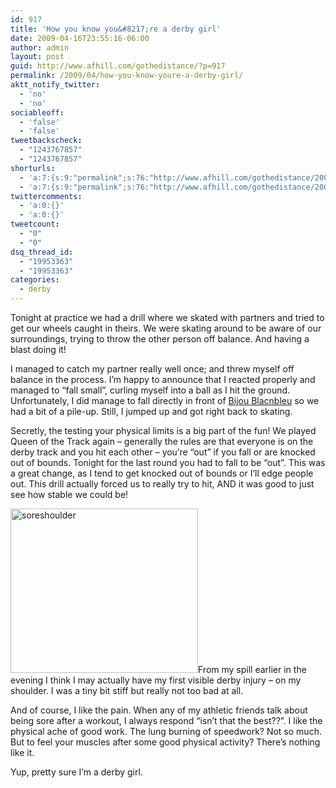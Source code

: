 ```yaml
---
id: 917
title: 'How you know you&#8217;re a derby girl'
date: 2009-04-16T23:55:16-06:00
author: admin
layout: post
guid: http://www.afhill.com/gothedistance/?p=917
permalink: /2009/04/how-you-know-youre-a-derby-girl/
aktt_notify_twitter:
  - 'no'
  - 'no'
sociableoff:
  - 'false'
  - 'false'
tweetbackscheck:
  - "1243767857"
  - "1243767857"
shorturls:
  - 'a:7:{s:9:"permalink";s:76:"http://www.afhill.com/gothedistance/2009/04/how-you-know-youre-a-derby-girl/";s:7:"tinyurl";s:25:"http://tinyurl.com/otds6c";s:5:"bitly";s:20:"http://bit.ly/11gha3";s:5:"snipr";s:22:"http://snipr.com/hx1x2";s:5:"snurl";s:22:"http://snurl.com/hx1x2";s:7:"snipurl";s:24:"http://snipurl.com/hx1x2";s:4:"isgd";s:17:"http://is.gd/zJPH";}'
  - 'a:7:{s:9:"permalink";s:76:"http://www.afhill.com/gothedistance/2009/04/how-you-know-youre-a-derby-girl/";s:7:"tinyurl";s:25:"http://tinyurl.com/otds6c";s:5:"bitly";s:20:"http://bit.ly/11gha3";s:5:"snipr";s:22:"http://snipr.com/hx1x2";s:5:"snurl";s:22:"http://snurl.com/hx1x2";s:7:"snipurl";s:24:"http://snipurl.com/hx1x2";s:4:"isgd";s:17:"http://is.gd/zJPH";}'
twittercomments:
  - 'a:0:{}'
  - 'a:0:{}'
tweetcount:
  - "0"
  - "0"
dsq_thread_id:
  - "19953363"
  - "19953363"
categories:
  - derby
---
```

Tonight at practice we had a drill where we skated with partners and tried to get our wheels caught in theirs. We were skating around to be aware of our surroundings, trying to throw the other person off balance. And having a blast doing it!

I managed to catch my partner really well once; and threw myself off balance in the process. I&#8217;m happy to announce that I reacted properly and managed to &#8220;fall small&#8221;, curling myself into a ball as I hit the ground. Unfortunately, I did manage to fall directly in front of [Bijou Blacnbleu](http://denverrollerdolls.com/dolls/bijou_blacnbleu.htm) so we had a bit of a pile-up. Still, I jumped up and got right back to skating. 

Secretly, the testing your physical limits is a big part of the fun! We played Queen of the Track again &#8211; generally the rules are that everyone is on the derby track and you hit each other &#8211; you&#8217;re &#8220;out&#8221; if you fall or are knocked out of bounds. Tonight for the last round you had to fall to be &#8220;out&#8221;. This was a great change, as I tend to get knocked out of bounds or I&#8217;ll edge people out. This drill actually forced us to really try to hit, AND it was good to just see how stable we could be!

[<img src="http://www.afhill.com/gothedistance/wp-content/uploads/2009/04/soreshoulder-300x263.jpg" alt="soreshoulder" title="soreshoulder" width="300" height="263" class="alignright size-medium wp-image-916" />](http://www.afhill.com/gothedistance/wp-content/uploads/2009/04/soreshoulder.jpg)From my spill earlier in the evening I think I may actually have my first visible derby injury &#8211; on my shoulder. I was a tiny bit stiff but really not too bad at all.

And of course, I like the pain. When any of my athletic friends talk about being sore after a workout, I always respond &#8220;isn&#8217;t that the best??&#8221;. I like the physical ache of good work. The lung burning of speedwork? Not so much. But to feel your muscles after some good physical activity? There&#8217;s nothing like it. 

Yup, pretty sure I&#8217;m a derby girl.